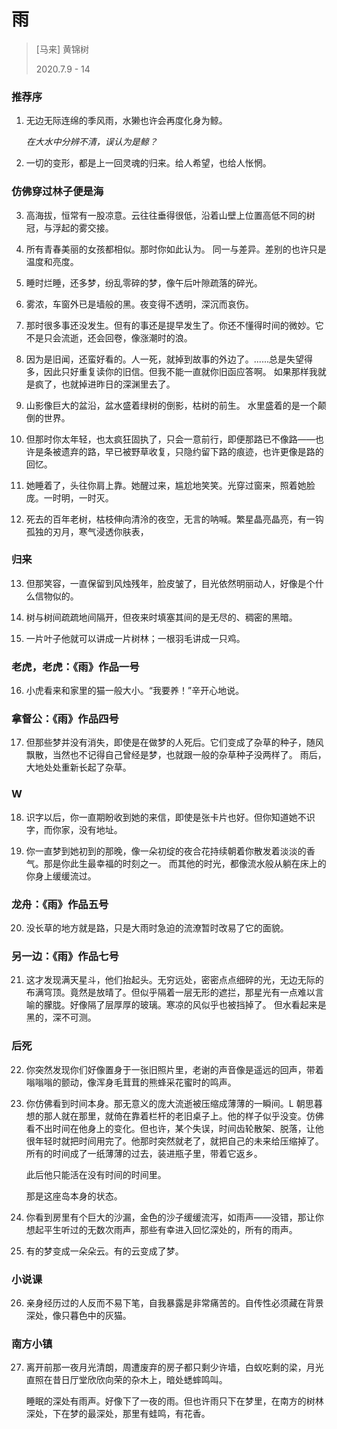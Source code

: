 # 雨
> [马来] 黄锦树
>
> 2020.7.9 - 14

### 推荐序

1. 无边无际连绵的季风雨，水獭也许会再度化身为鲸。

    *在大水中分辨不清，误认为是鲸？*

2. 一切的变形，都是上一回灵魂的归来。给人希望，也给人怅惘。

### 仿佛穿过林子便是海

3. 高海拔，恒常有一股凉意。云往往垂得很低，沿着山壁上位置高低不同的树冠，与浮起的雾交接。

4. 所有青春美丽的女孩都相似。那时你如此认为。 同一与差异。差别的也许只是温度和亮度。

5. 睡时烂睡，还多梦，纷乱零碎的梦，像午后叶隙疏落的碎光。

6. 雾浓，车窗外已是墙般的黑。夜变得不透明，深沉而哀伤。

7. 那时很多事还没发生。但有的事还是提早发生了。你还不懂得时间的微妙。它不是只会流逝，还会回卷，像涨潮时的浪。

8. 因为是旧闻，还蛮好看的。人一死，就掉到故事的外边了。......总是失望得多，因此只好重复读你的旧信。但我不能一直就你旧函应答啊。 如果那样我就是疯了，也就掉进昨日的深渊里去了。

9. 山影像巨大的盆沿，盆水盛着绿树的倒影，枯树的前生。 水里盛着的是一个颠倒的世界。

10. 但那时你太年轻，也太疯狂固执了，只会一意前行，即便那路已不像路——也许是条被遗弃的路，早已被野草收复，只隐约留下路的痕迹，也许更像是路的回忆。

11. 她睡着了，头往你肩上靠。她醒过来，尴尬地笑笑。光穿过窗来，照着她脸庞。一时明，一时灭。

12. 死去的百年老树，枯枝伸向清泠的夜空，无言的呐喊。繁星晶亮晶亮，有一钩孤独的刃月，寒气浸透你肤表，

### 归来

13. 但那笑容，一直保留到风烛残年，脸皮皱了，目光依然明丽动人，好像是个什么信物似的。

14. 树与树间疏疏地间隔开，但夜来时填塞其间的是无尽的、稠密的黑暗。

15. 一片叶子他就可以讲成一片树林；一根羽毛讲成一只鸡。

### 老虎，老虎：《雨》作品一号

16. 小虎看来和家里的猫一般大小。“我要养！”辛开心地说。

### 拿督公：《雨》作品四号

17. 但那些梦并没有消失，即使是在做梦的人死后。它们变成了杂草的种子，随风飘散，当然也不记得自己曾经是梦，也就跟一般的杂草种子没两样了。 雨后，大地处处重新长起了杂草。

### W

18. 识字以后，你一直期盼收到她的来信，即使是张卡片也好。但你知道她不识字，而你家，没有地址。

19. 你一直梦到她初到的那晚，像一朵初绽的夜合花持续朝着你散发着淡淡的香气。那是你此生最幸福的时刻之一。 而其他的时光，都像流水般从躺在床上的你身上缓缓流过。

### 龙舟：《雨》作品五号

20. 没长草的地方就是路，只是大雨时急迫的流潦暂时改易了它的面貌。

### 另一边：《雨》作品七号

21. 这才发现满天星斗，他们抬起头。无穷远处，密密点点细碎的光，无边无际的布满穹顶。竟然是放晴了。但似乎隔着一层无形的遮拦，那星光有一点难以言喻的朦胧。好像隔了层厚厚的玻璃。寒凉的风似乎也被挡掉了。 但水看起来是黑的，深不可测。

### 后死

22. 你突然发现你们好像置身于一张旧照片里，老谢的声音像是遥远的回声，带着嗡嗡嗡的颤动，像浑身毛茸茸的熊蜂采花蜜时的鸣声。

23. 你仿佛看到时间本身。那无意义的庞大流逝被压缩成薄薄的一瞬间。L 朝思暮想的那人就在那里，就倚在靠着栏杆的老旧桌子上。他的样子似乎没变。仿佛看不出时间在他身上的变化。但也许，某个失误，时间齿轮散架、脱落，让他很年轻时就把时间用完了。他那时突然就老了，就把自己的未来给压缩掉了。所有的时间成了一纸薄薄的过去，装进瓶子里，带着它返乡。

    此后他只能活在没有时间的时间里。 

    那是这座岛本身的状态。

24. 你看到房里有个巨大的沙漏，金色的沙子缓缓流泻，如雨声——没错，那让你想起平生听过的无数次雨声，那些有幸进入回忆深处的，所有的雨声。

25. 有的梦变成一朵朵云。有的云变成了梦。

### 小说课

26. 亲身经历过的人反而不易下笔，自我暴露是非常痛苦的。自传性必须藏在背景深处，像只暮色中的灰猫。

### 南方小镇

27. 离开前那一夜月光清朗，周遭废弃的房子都只剩少许墙，白蚁吃剩的梁，月光直照在昔日厅堂欣欣向荣的杂木上，暗处蟋蟀鸣叫。

    睡眠的深处有雨声。好像下了一夜的雨。但也许雨只下在梦里，在南方的树林深处，下在梦的最深处，那里有蛙鸣，有花香。





